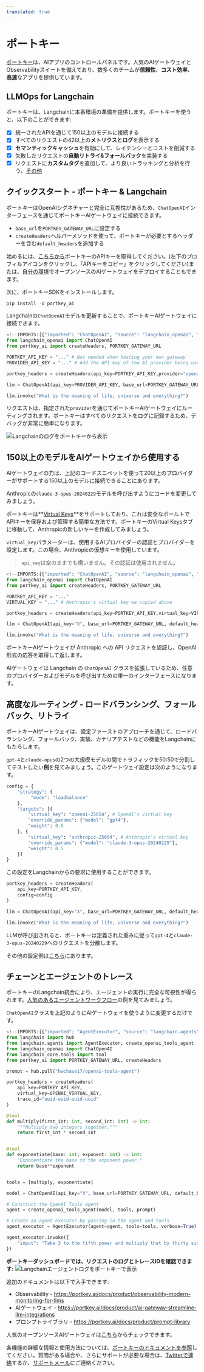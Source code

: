 ```yaml
---
translated: true
---
```


# ポートキー

[ポートキー](https://portkey.ai)は、AIアプリのコントロールパネルです。人気のAIゲートウェイとObservabilityスイートを備えており、数多くのチームが**信頼性**、**コスト効率**、**高速**なアプリを提供しています。

## LLMOps for Langchain

ポートキーは、Langchainに本番環境の準備を提供します。ポートキーを使うと、以下のことができます:
- [x] 統一されたAPIを通じて150以上のモデルに接続する
- [x] すべてのリクエストの42以上の**メトリクスとログ**を表示する
- [x] **セマンティックキャッシュ**を有効にして、レイテンシーとコストを削減する
- [x] 失敗したリクエストの**自動リトライ&フォールバック**を実装する
- [x] リクエストに**カスタムタグ**を追加して、より良いトラッキングと分析を行う、[その他](https://portkey.ai/docs)

## クイックスタート - ポートキー & Langchain

ポートキーはOpenAIシグネチャーと完全に互換性があるため、`ChatOpenAI`インターフェースを通じてポートキーAIゲートウェイに接続できます。

- `base_url`を`PORTKEY_GATEWAY_URL`に設定する
- `createHeaders`ヘルパーメソッドを使って、ポートキーが必要とするヘッダーを含む`default_headers`を追加する

始めるには、[こちらから](https://app.portkey.ai/signup)ポートキーのAPIキーを取得してください。(左下のプロフィルアイコンをクリックし、「APIキーをコピー」をクリックしてください)または、[自分の環境](https://github.com/Portkey-AI/gateway/blob/main/docs/installation-deployments.md)でオープンソースのAIゲートウェイをデプロイすることもできます。

次に、ポートキーSDKをインストールします。

```python
pip install -U portkey_ai
```

Langchainの`ChatOpenAI`モデルを更新することで、ポートキーAIゲートウェイに接続できます。

```python
<!--IMPORTS:[{"imported": "ChatOpenAI", "source": "langchain_openai", "docs": "https://api.python.langchain.com/en/latest/chat_models/langchain_openai.chat_models.base.ChatOpenAI.html", "title": "Portkey"}]-->
from langchain_openai import ChatOpenAI
from portkey_ai import createHeaders, PORTKEY_GATEWAY_URL

PORTKEY_API_KEY = "..." # Not needed when hosting your own gateway
PROVIDER_API_KEY = "..." # Add the API key of the AI provider being used

portkey_headers = createHeaders(api_key=PORTKEY_API_KEY,provider="openai")

llm = ChatOpenAI(api_key=PROVIDER_API_KEY, base_url=PORTKEY_GATEWAY_URL, default_headers=portkey_headers)

llm.invoke("What is the meaning of life, universe and everything?")
```

リクエストは、指定された`provider`を通じてポートキーAIゲートウェイにルーティングされます。ポートキーはすべてのリクエストをログに記録するため、デバッグが非常に簡単になります。

![Langchainのログをポートキーから表示](https://assets.portkey.ai/docs/langchain-logs.gif)

## 150以上のモデルをAIゲートウェイから使用する

AIゲートウェイの力は、上記のコードスニペットを使って20以上のプロバイダーがサポートする150以上のモデルに接続できることにあります。

Anthropicの`claude-3-opus-20240229`モデルを呼び出すようにコードを変更してみましょう。

ポートキーは**[Virtual Keys](https://docs.portkey.ai/docs/product/ai-gateway-streamline-llm-integrations/virtual-keys)**をサポートしており、これは安全なボールトでAPIキーを保存および管理する簡単な方法です。ポートキーのVirtual Keysタブに移動して、Anthropicの新しいキーを作成してみましょう。

`virtual_key`パラメーターは、使用するAIプロバイダーの認証とプロバイダーを設定します。この場合、Anthropicの仮想キーを使用しています。

> `api_key`は空のままでも構いません。その認証は使用されません。

```python
<!--IMPORTS:[{"imported": "ChatOpenAI", "source": "langchain_openai", "docs": "https://api.python.langchain.com/en/latest/chat_models/langchain_openai.chat_models.base.ChatOpenAI.html", "title": "Portkey"}]-->
from langchain_openai import ChatOpenAI
from portkey_ai import createHeaders, PORTKEY_GATEWAY_URL

PORTKEY_API_KEY = "..."
VIRTUAL_KEY = "..." # Anthropic's virtual key we copied above

portkey_headers = createHeaders(api_key=PORTKEY_API_KEY,virtual_key=VIRTUAL_KEY)

llm = ChatOpenAI(api_key="X", base_url=PORTKEY_GATEWAY_URL, default_headers=portkey_headers, model="claude-3-opus-20240229")

llm.invoke("What is the meaning of life, universe and everything?")
```

ポートキーAIゲートウェイが Anthropic への API リクエストを認証し、OpenAI 形式の応答を取得して返します。

AIゲートウェイは Langchain の `ChatOpenAI` クラスを拡張しているため、任意のプロバイダーおよびモデルを呼び出すための単一のインターフェースになります。

## 高度なルーティング - ロードバランシング、フォールバック、リトライ

ポートキーAIゲートウェイは、設定ファーストのアプローチを通じて、ロードバランシング、フォールバック、実験、カナリアテストなどの機能をLangchainにもたらします。

`gpt-4`と`claude-opus`の2つの大規模モデルの間でトラフィックを50:50で分割してテストしたい**例**を見てみましょう。このゲートウェイ設定は次のようになります。

```python
config = {
    "strategy": {
         "mode": "loadbalance"
    },
    "targets": [{
        "virtual_key": "openai-25654", # OpenAI's virtual key
        "override_params": {"model": "gpt4"},
        "weight": 0.5
    }, {
        "virtual_key": "anthropic-25654", # Anthropic's virtual key
        "override_params": {"model": "claude-3-opus-20240229"},
        "weight": 0.5
    }]
}
```

この設定をLangchainからの要求に使用することができます。

```python
portkey_headers = createHeaders(
    api_key=PORTKEY_API_KEY,
    config=config
)

llm = ChatOpenAI(api_key="X", base_url=PORTKEY_GATEWAY_URL, default_headers=portkey_headers)

llm.invoke("What is the meaning of life, universe and everything?")
```

LLMが呼び出されると、ポートキーは定義された重みに従って`gpt-4`と`claude-3-opus-20240229`へのリクエストを分散します。

その他の設定例は[こちら](https://docs.portkey.ai/docs/api-reference/config-object#examples)にあります。

## **チェーンとエージェントのトレース**

ポートキーのLangchain統合により、エージェントの実行に完全な可視性が得られます。[人気のあるエージェントワークフロー](https://python.langchain.com/docs/use_cases/tool_use/quickstart/#agents)の例を見てみましょう。

`ChatOpenAI`クラスを上記のようにAIゲートウェイを使うように変更するだけです。

```python
<!--IMPORTS:[{"imported": "AgentExecutor", "source": "langchain.agents", "docs": "https://api.python.langchain.com/en/latest/agents/langchain.agents.agent.AgentExecutor.html", "title": "Portkey"}, {"imported": "create_openai_tools_agent", "source": "langchain.agents", "docs": "https://api.python.langchain.com/en/latest/agents/langchain.agents.openai_tools.base.create_openai_tools_agent.html", "title": "Portkey"}, {"imported": "ChatOpenAI", "source": "langchain_openai", "docs": "https://api.python.langchain.com/en/latest/chat_models/langchain_openai.chat_models.base.ChatOpenAI.html", "title": "Portkey"}, {"imported": "tool", "source": "langchain_core.tools", "docs": "https://api.python.langchain.com/en/latest/tools/langchain_core.tools.tool.html", "title": "Portkey"}]-->
from langchain import hub
from langchain.agents import AgentExecutor, create_openai_tools_agent
from langchain_openai import ChatOpenAI
from langchain_core.tools import tool
from portkey_ai import PORTKEY_GATEWAY_URL, createHeaders

prompt = hub.pull("hwchase17/openai-tools-agent")

portkey_headers = createHeaders(
    api_key=PORTKEY_API_KEY,
    virtual_key=OPENAI_VIRTUAL_KEY,
    trace_id="uuid-uuid-uuid-uuid"
)

@tool
def multiply(first_int: int, second_int: int) -> int:
    """Multiply two integers together."""
    return first_int * second_int


@tool
def exponentiate(base: int, exponent: int) -> int:
    "Exponentiate the base to the exponent power."
    return base**exponent


tools = [multiply, exponentiate]

model = ChatOpenAI(api_key="X", base_url=PORTKEY_GATEWAY_URL, default_headers=portkey_headers, temperature=0)

# Construct the OpenAI Tools agent
agent = create_openai_tools_agent(model, tools, prompt)

# Create an agent executor by passing in the agent and tools
agent_executor = AgentExecutor(agent=agent, tools=tools, verbose=True)

agent_executor.invoke({
    "input": "Take 3 to the fifth power and multiply that by thirty six, then square the result"
})
```

**ポートキーダッシュボードでは、リクエストのログとトレースIDを確認できます:**
![Langchainエージェントログをポートキーで表示](https://assets.portkey.ai/docs/agent_tracing.gif)

追加のドキュメントは以下で入手できます:
- Observability - https://portkey.ai/docs/product/observability-modern-monitoring-for-llms
- AIゲートウェイ - https://portkey.ai/docs/product/ai-gateway-streamline-llm-integrations
- プロンプトライブラリ - https://portkey.ai/docs/product/prompt-library

人気のオープンソースAIゲートウェイは[こちら](https://github.com/portkey-ai/gateway)からチェックできます。

各機能の詳細な情報と使用方法については、[ポートキーのドキュメントを参照](https://portkey.ai/docs)してください。質問がある場合や、さらにサポートが必要な場合は、[Twitterで連絡](https://twitter.com/portkeyai)するか、[サポートメール](mailto:hello@portkey.ai)にご連絡ください。
